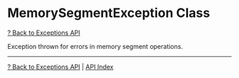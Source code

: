 # MemorySegmentException Class

[? Back to Exceptions API](README.md)

Exception thrown for errors in memory segment operations.

---

[? Back to Exceptions API](README.md) | [API Index](../README.md)
